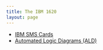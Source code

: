 ```yaml
---
title: The IBM 1620
layout: page
---
```


* [IBM SMS Cards](../IBM%20SMS%20Cards/)
* [Automated Logic Diagrams (ALD)](ald)
